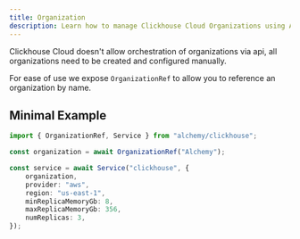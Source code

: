```yaml
---
title: Organization
description: Learn how to manage Clickhouse Cloud Organizations using Alchemy.
---
```


Clickhouse Cloud doesn't allow orchestration of organizations via api, all organizations need to be created and configured manually.

For ease of use we expose `OrganizationRef` to allow you to reference an organization by name.

## Minimal Example

```ts
import { OrganizationRef, Service } from "alchemy/clickhouse";

const organization = await OrganizationRef("Alchemy");

const service = await Service("clickhouse", {
	organization,
	provider: "aws",
	region: "us-east-1",
	minReplicaMemoryGb: 8,
	maxReplicaMemoryGb: 356,
	numReplicas: 3,
});
```